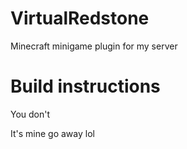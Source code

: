 # VirtualRedstone
Minecraft minigame plugin for my server

# Build instructions
You don't

It's mine go away lol
